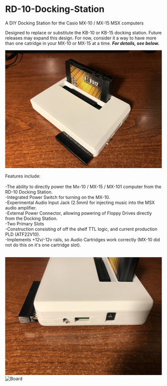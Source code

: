 # RD-10-Docking-Station
A DIY Docking Station for the Casio MX-10 / MX-15 MSX computers

Designed to replace or substitute the KB-10 or KB-15 docking station. Future releases may expand this design. For now, consider it a way to have more than one catridge in your MX-10 or MX-15 at a time.  ***For details, see below.***

![RD10](https://github.com/jdgabbard/RD-10-Docking-Station/blob/59d0eb6cd6155eeae0b91679d095db8af9a2d37a/Renders/RD10.jpg)

Features include:<br><br>
-The ability to directly power the Mx-10 / MX-15 / MX-101 computer from the RD-10 Docking Station.<br>
-Integrated Power Switch for turning on the MX-10.<br>
-Experimental Audio Input Jack (2.5mm) for injecting music into the MSX audio amplifier.<br>
-External Power Connector, allowing powering of Floppy Drives directly from the Docking Station.<br>
-Two Primary Slots<br>
-Construction consisting of off the shelf TTL logic, and current production PLD (ATF22V10).<br>
-Implements +12v/-12v rails, so Audio Cartridges work correctly (MX-10 did not do this on it's one cartridge slot).<br><br>

![Side](https://github.com/jdgabbard/RD-10-Docking-Station/blob/59d0eb6cd6155eeae0b91679d095db8af9a2d37a/Renders/RD10_s.jpg)
![Board](https://user-images.githubusercontent.com/45840007/149648978-a7b48527-80b2-425f-99db-0caf30545570.JPG)
